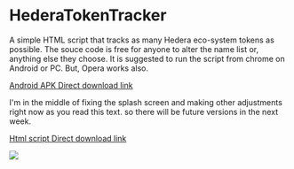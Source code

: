 # HederaTokenTracker

A simple HTML script that tracks as many Hedera eco-system tokens as possible.
The souce code is free for anyone to alter the name list or, anything else they choose.
It is suggested to run the script from chrome on Android or PC. But, Opera works also.


 <a href="https://cdn.fbsbx.com/v/t59.2708-21/347063975_6084017711718535_5836910186131799341_n.apk/Hedera-Token-Tracker_1_1.0.apk?_nc_cat=109&ccb=1-7&_nc_sid=0cab14&_nc_ohc=UKW6WpVlqqUAX_O0LLH&_nc_ht=cdn.fbsbx.com&oh=03_AdQotNOsGqQBnPwYvxcDR8h78QdHs5M4XW9xrhLd4bi78A&oe=64671A22&dl=1](https://cdn.fbsbx.com/v/t59.2708-21/347552475_946603293053748_4074058048402816036_n.apk/Hedera-Token-Tracker_1_1.0.apk?_nc_cat=110&ccb=1-7&_nc_sid=0cab14&_nc_ohc=Ga6ljQ6NQmAAX89QQC3&_nc_ht=cdn.fbsbx.com&oh=03_AdRiPVNIZlSrRA9qv_G68Bwx2RLpuqOR_fLAY2Sy6eYOUw&oe=646717D3&dl=1">Android APK Direct download link</a>
 
 I'm in the middle of fixing the splash screen and making other adjustments right now as you read this text. so there will be future versions in the next week.

 <a href="https://cdn.fbsbx.com/v/t59.2708-21/347723028_797425851733988_8880838240823622769_n.html/Hedera-token-tracker-MOBILE-UPDATED.html?_nc_cat=105&ccb=1-7&_nc_sid=0cab14&_nc_ohc=b1TKk9cEALkAX-O8X5u&_nc_oc=AQnRrJXiQNFS26uAZJ5cFGRotOpVXQa1qtEZApwFDMEGpvaWaeZp4Ft0U9x-dSYSZApCCNI0nBUhPy7f_-od9ZSy&_nc_ht=cdn.fbsbx.com&oh=03_AdS3mFU0IXK_4VeQEJrr5_REXJ4uJcvi-AZ-LweT2OEWtQ&oe=6466BE56&dl=1">Html script Direct download link</a>

<image src="https://scontent-ord5-2.xx.fbcdn.net/v/t1.15752-9/345874400_970549227729754_8473680489421138235_n.jpg?_nc_cat=105&ccb=1-7&_nc_sid=ae9488&_nc_ohc=CBiEGsgwt94AX-mn8fG&_nc_ht=scontent-ord5-2.xx&oh=03_AdSFEnYaPvFukPuhQUeJmI5f8DPNEVSyfOP5zbKwsMmeyw&oe=648C7C5B" >
